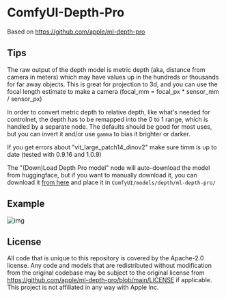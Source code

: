 # ComfyUI-Depth-Pro

Based on https://github.com/apple/ml-depth-pro

## Tips

The raw output of the depth model is metric depth (aka, distance from camera in meters) which may have values up in the hundreds or thousands for far away objects. This is great for projection to 3d, and you can use the focal length estimate to make a camera (focal_mm = focal_px * sensor_mm / sensor_px)

In order to convert metric depth to relative depth, like what's needed for controlnet, the depth has to be remapped into the 0 to 1 range, which is handled by a separate node. The defaults should be good for most uses, but you can invert it and/or use `gamma` to bias it brighter or darker.

If you get errors about "vit_large_patch14_dinov2" make sure timm is up to date (tested with 0.9.16 and 1.0.9)

The "(Down)Load Depth Pro model" node will auto-download the model from huggingface, but if you want to manually download it, you can download it [from here](https://huggingface.co/spacepxl/ml-depth-pro/blob/main/depth_pro.fp16.safetensors) and place it in `ComfyUI/models/depth/ml-depth-pro/`

## Example

![img](https://github.com/spacepxl/ComfyUI-Depth-Pro/blob/main/example/workflow.png)

## License

All code that is unique to this repository is covered by the Apache-2.0 license. Any 
code and models that are redistributed without modification from the original codebase 
may be subject to the original license from https://github.com/apple/ml-depth-pro/blob/main/LICENSE 
if applicable. This project is not affiliated in any way with Apple Inc.
